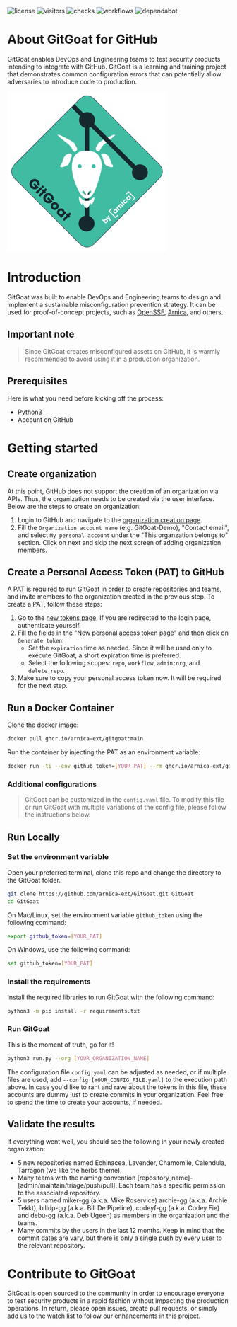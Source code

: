 ![license](https://badgen.net/github/license/arnica-ext/GitGoat)
![visitors](https://visitor-badge.laobi.icu/badge?page_id=arnica-ext.GitGoat)
![checks](https://badgen.net/github/checks/arnica-ext/GitGoat)
![workflows](https://github.com/arnica-ext/GitGoat/actions/workflows/docker-image.yml/badge.svg)
![dependabot](https://badgen.net/github/dependabot/arnica-ext/GitGoat)



# About GitGoat for GitHub
GitGoat enables DevOps and Engineering teams to test security products intending to integrate with GitHub.
GitGoat is a learning and training project that demonstrates common configuration errors that can potentially allow adversaries to introduce code to production. 

![logo](images/gitgoat-logo.png)

# Introduction
GitGoat was built to enable DevOps and Engineering teams to design and implement a sustainable misconfiguration prevention strategy. It can be used for proof-of-concept projects, such as [OpenSSF](https://openssf.org "Open Source Security Foundation"), [Arnica](https://arnica.io), and others. 

## Important note
> Since GitGoat creates misconfigured assets on GitHub, it is warmly recommended to avoid using it in a production organization. 

## Prerequisites
Here is what you need before kicking off the process:
* Python3 
* Account on GitHub

# Getting started

## Create organization
At this point, GitHub does not support the creation of an organization via APIs. Thus, the organization needs to be created via the user interface. Below are the steps to create an organization:
1. Login to GitHub and navigate to the [organization creation page](https://github.com/account/organizations/new?plan=team_free). 
2. Fill the `Organization account name` (e.g. GitGoat-Demo), "Contact email", and select `My personal account` under  the "This organzation belongs to" section. Click on next and skip the next screen of adding organization members.

## Create a Personal Access Token (PAT) to GitHub
A PAT is required to run GitGoat in order to create repositories and teams, and invite members to the organization created in the previous step. 
To create a PAT, follow these steps:
1. Go to the [new tokens page](https://github.com/settings/tokens/new "GitHub New Tokens Page"). If you are redirected to the login page, authenticate yourself.
2. Fill the fields in the "New personal access token page" and then click on `Generate token`:
   * Set the `expiration` time as needed. Since it will be used only to execute GitGoat, a short expiration time is preferred.
   * Select the following scopes: `repo`, `workflow`, `admin:org`, and `delete_repo`. 
3. Make sure to copy your personal access token now. It will be required for the next step.

## Run a Docker Container
Clone the docker image:
```bash
docker pull ghcr.io/arnica-ext/gitgoat:main
```
Run the container by injecting the PAT as an environment variable:
```bash
docker run -ti --env github_token=[YOUR_PAT] --rm ghcr.io/arnica-ext/gitgoat:main python3 run.py --org [YOUR_ORGANIZATION_NAME]
```
### Additional configurations
> GitGoat can be customized in the `config.yaml` file. To modify this file or run GitGoat with multiple variations of the config file, please follow the instructions below. 

## Run Locally 
### Set the environment variable
Open your preferred terminal, clone this repo and change the directory to the GitGoat folder.
```bash
git clone https://github.com/arnica-ext/GitGoat.git GitGoat
cd GitGoat
```
On Mac/Linux, set the environment variable `github_token` using the following command:
```bash
export github_token=[YOUR_PAT]
```
On Windows, use the following command:
```bash
set github_token=[YOUR_PAT]
```

### Install the requirements 
Install the required libraries to run GitGoat with the following command:
```bash
python3 -m pip install -r requirements.txt
```

### Run GitGoat
This is the moment of truth, go for it!
```bash
python3 run.py --org [YOUR_ORGANIZATION_NAME]
```
The configuration file `config.yaml` can be adjusted as needed, or if multiple files are used, add `--config [YOUR_CONFIG_FILE.yaml]` to the execution path above. 
In case you'd like to rant and rave about the tokens in this file, these accounts are dummy just to create commits in your organization. Feel free to spend the time to create your accounts, if needed.


## Validate the results
If everything went well, you should see the following in your newly created organization:
* 5 new repositories named Echinacea, Lavender, Chamomile, Calendula, Tarragon (we like the herbs theme).
* Many teams with the naming convention [repository_name]-[admin/maintain/triage/push/pull]. Each team has a specific permission to the associated repository.
* 5 users named miker-gg (a.k.a. Mike Roservice) archie-gg (a.k.a. Archie Tekkt), billdp-gg (a.k.a. Bill De Pipeline), codeyf-gg (a.k.a. Codey Fie) and debu-gg (a.k.a. Deb Ugeen) as members in the organization and the teams. 
* Many commits by the users in the last 12 months. Keep in mind that the commit dates are vary, but there is only a single push by every user to the relevant repository.

# Contribute to GitGoat
GitGoat is open sourced to the community in order to encourage everyone to test security products in a rapid fashion without impacting the production operations. 
In return, please open issues, create pull requests, or simply add us to the watch list to follow our enhancements in this project. 
